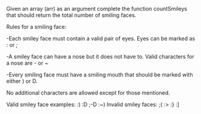 Given an array (arr) as an argument complete the function countSmileys that should return 
the total number of smiling faces.

Rules for a smiling face:

-Each smiley face must contain a valid pair of eyes. Eyes can be marked as : or ;

-A smiley face can have a nose but it does not have to. Valid characters for a nose are - or ~

-Every smiling face must have a smiling mouth that should be marked with either ) or D.

No additional characters are allowed except for those mentioned.

Valid smiley face examples:
:) :D ;-D :~)
Invalid smiley faces:
;( :> :} :]